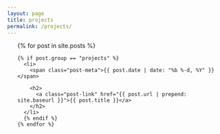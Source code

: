 ```yaml
---
layout: page
title: projects
permalink: /projects/
---
```


<div class="home">


  <ul class="post-list">
    {% for post in site.posts %}
    
    {% if post.group == "projects" %}
      <li>
        <span class="post-meta">{{ post.date | date: "%b %-d, %Y" }}</span>

        <h2>
          <a class="post-link" href="{{ post.url | prepend: site.baseurl }}">{{ post.title }}</a>
        </h2>
      </li>
      {% endif %}
    {% endfor %}
  </ul>

</div>
